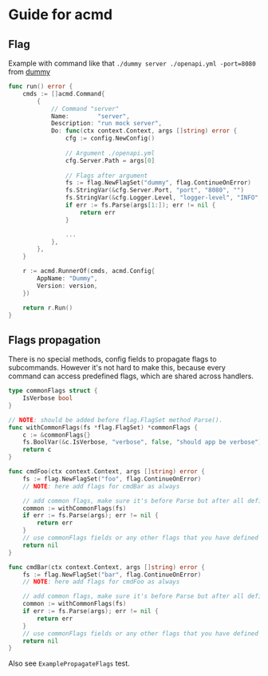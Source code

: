 # Guide for acmd

## Flag

Example with command like that `./dummy server ./openapi.yml -port=8080` from [dummy](https://github.com/neotoolkit/dummy/blob/main/cmd/dummy/main.go)

```go
func run() error {
	cmds := []acmd.Command{
		{
			// Command "server"
			Name:        "server",
			Description: "run mock server",
			Do: func(ctx context.Context, args []string) error {
				cfg := config.NewConfig()
                
				// Argument ./openapi.yml
				cfg.Server.Path = args[0]
                
				// Flags after argument
				fs := flag.NewFlagSet("dummy", flag.ContinueOnError)
				fs.StringVar(&cfg.Server.Port, "port", "8080", "")
				fs.StringVar(&cfg.Logger.Level, "logger-level", "INFO", "")
				if err := fs.Parse(args[1:]); err != nil {
					return err
				}

				...
			},
		},
	}

	r := acmd.RunnerOf(cmds, acmd.Config{
		AppName: "Dummy",
		Version: version,
	})

	return r.Run()
}
```

## Flags propagation

There is no special methods, config fields to propagate flags to subcommands. However it's not hard to make this, because every command can access predefined flags, which are shared across handlers.

```go
type commonFlags struct {
	IsVerbose bool
}

// NOTE: should be added before flag.FlagSet method Parse().
func withCommonFlags(fs *flag.FlagSet) *commonFlags {
	c := &commonFlags{}
	fs.BoolVar(&c.IsVerbose, "verbose", false, "should app be verbose")
	return c
}

func cmdFoo(ctx context.Context, args []string) error {
	fs := flag.NewFlagSet("foo", flag.ContinueOnError)
	// NOTE: here add flags for cmdBar as always

	// add common flags, make sure it's before Parse but after all defined flags
	common := withCommonFlags(fs)
	if err := fs.Parse(args); err != nil {
		return err
	}
	// use commonFlags fields or any other flags that you have defined
	return nil
}

func cmdBar(ctx context.Context, args []string) error {
	fs := flag.NewFlagSet("bar", flag.ContinueOnError)
	// NOTE: here add flags for cmdFoo as always

	// add common flags, make sure it's before Parse but after all defined flags
	common := withCommonFlags(fs)
	if err := fs.Parse(args); err != nil {
		return err
	}
	// use commonFlags fields or any other flags that you have defined
	return nil
}
```

Also see `ExamplePropagateFlags` test.
